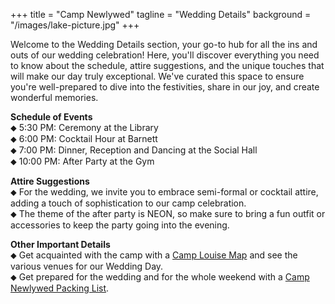 +++
title = "Camp Newlywed"
tagline = "Wedding Details" 
background = "/images/lake-picture.jpg" 
+++

Welcome to the Wedding Details section, your go-to hub for all the ins and outs of our wedding celebration! Here, you'll discover everything you need to know about the schedule, attire suggestions, and the unique touches that will make our day truly exceptional. We've curated this space to ensure you're well-prepared to dive into the festivities, share in our joy, and create wonderful memories.  

**Schedule of Events**  
&#11045; 5:30 PM: Ceremony at the Library  
&#11045; 6:00 PM: Cocktail Hour at Barnett  
&#11045; 7:00 PM: Dinner, Reception and Dancing at the Social Hall  
&#11045; 10:00 PM: After Party at the Gym  

**Attire Suggestions**  
&#11045; For the wedding, we invite you to embrace semi-formal or cocktail attire, adding a touch of sophistication to our camp celebration.  
&#11045; The theme of the after party is NEON, so make sure to bring a fun outfit or accessories to keep the party going into the evening.

**Other Important Details**  
&#11045; Get acquainted with the camp with a [Camp Louise Map](https://www.campnewlywed.com/map.png) and see the various venues for our Wedding Day.  
&#11045; Get prepared for the wedding and for the whole weekend with a [Camp Newlywed Packing List](https://www.campnewlywed.com/packing_list.pdf).

